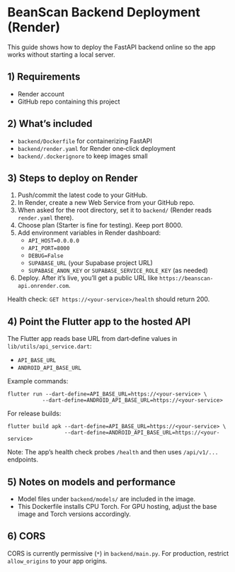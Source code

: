 # BeanScan Backend Deployment (Render)

This guide shows how to deploy the FastAPI backend online so the app works without starting a local server.

## 1) Requirements
- Render account
- GitHub repo containing this project

## 2) What’s included
- `backend/Dockerfile` for containerizing FastAPI
- `backend/render.yaml` for Render one‑click deployment
- `backend/.dockerignore` to keep images small

## 3) Steps to deploy on Render
1. Push/commit the latest code to your GitHub.
2. In Render, create a new Web Service from your GitHub repo.
3. When asked for the root directory, set it to `backend/` (Render reads `render.yaml` there).
4. Choose plan (Starter is fine for testing). Keep port 8000.
5. Add environment variables in Render dashboard:
   - `API_HOST=0.0.0.0`
   - `API_PORT=8000`
   - `DEBUG=False`
   - `SUPABASE_URL` (your Supabase project URL)
   - `SUPABASE_ANON_KEY` or `SUPABASE_SERVICE_ROLE_KEY` (as needed)
6. Deploy. After it’s live, you’ll get a public URL like `https://beanscan-api.onrender.com`.

Health check: `GET https://<your-service>/health` should return 200.

## 4) Point the Flutter app to the hosted API
The Flutter app reads base URL from dart‑define values in `lib/utils/api_service.dart`:
- `API_BASE_URL`
- `ANDROID_API_BASE_URL`

Example commands:

```
flutter run --dart-define=API_BASE_URL=https://<your-service> \
           --dart-define=ANDROID_API_BASE_URL=https://<your-service>
```

For release builds:
```
flutter build apk --dart-define=API_BASE_URL=https://<your-service> \
                  --dart-define=ANDROID_API_BASE_URL=https://<your-service>
```

Note: The app’s health check probes `/health` and then uses `/api/v1/...` endpoints.

## 5) Notes on models and performance
- Model files under `backend/models/` are included in the image.
- This Dockerfile installs CPU Torch. For GPU hosting, adjust the base image and Torch versions accordingly.

## 6) CORS
CORS is currently permissive (`*`) in `backend/main.py`. For production, restrict `allow_origins` to your app origins.
